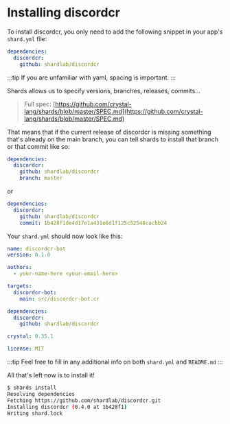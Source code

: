 # Installing discordcr

To install discordcr, you only need to add the following snippet in your app's `shard.yml` file:

```yml
dependencies:
  discordcr:
    github: shardlab/discordcr
```

:::tip
If you are unfamiliar with yaml, spacing is important.
:::

Shards allows us to specify versions, branches, releases, commits...

> Full spec: [https://github.com/crystal-lang/shards/blob/master/SPEC.md](https://github.com/crystal-lang/shards/blob/master/SPEC.md)

That means that if the current release of discordcr is missing something that's already on the main branch, you can tell shards to install that branch or that commit like so:

```yml
dependencies:
  discordcr:
    github: shardlab/discordcr
    branch: master
```
or
```yml
dependencies:
  discordcr:
    github: shardlab/discordcr
    commit: 1b428f1de4d17e1a431e6d1f125c52548cacbb24
```

Your `shard.yml` should now look like this:

```yml
name: discordcr-bot
version: 0.1.0

authors:
  - your-name-here <your-email-here>

targets:
  discordcr-bot:
    main: src/discordcr-bot.cr

dependencies:
  discordcr:
    github: shardlab/discordcr

crystal: 0.35.1

license: MIT
```

:::tip
Feel free to fill in any additional info on both `shard.yml` and `README.md`
:::

All that's left now is to install it!

```sh
$ shards install
Resolving dependencies
Fetching https://github.com/shardlab/discordcr.git
Installing discordcr (0.4.0 at 1b428f1)
Writing shard.lock
```
